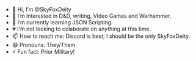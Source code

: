 - 👋 Hi, I’m @SkyFoxDeity
- 👀 I’m interested in D&D, writing, Video Games and Warhammer.
- 🌱 I’m currently learning JSON Scripting.
- 💔 I'm not looking to colaborate on anything at this time.
- 📫 How to reach me: Discord is best; I should be the only SkyFoxDeity.
- 😄 Pronouns: They/Them
- ⚡ Fun fact: Prior Military!

<!---
SkyFoxDeity/SkyFoxDeity is a ✨ special ✨ repository because its `README.md` (this file) appears on your GitHub profile.
You can click the Preview link to take a look at your changes.
--->
